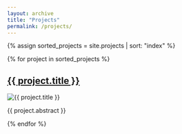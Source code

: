 ```yaml
---
layout: archive
title: "Projects"
permalink: /projects/
---
```



{% assign sorted_projects = site.projects | sort: "index" %}

{% for project in sorted_projects %}
  <div>
    <h2><a href="{{ project.url }}">{{ project.title }}</a></h2>
    <img src="{{ project.image }}" alt="{{ project.title }}" style="max-width: 200px;">
    <p>{{ project.abstract }}</p>
  </div>
{% endfor %}
